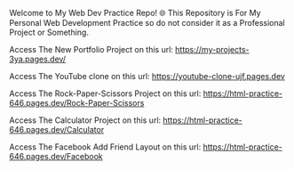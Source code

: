 
Welcome to My Web Dev Practice Repo! 🌐
This Repository is For My Personal Web Development Practice so do not consider it as a Professional Project or Something.


Access The New Portfolio Project on this url: https://my-projects-3ya.pages.dev/

Access The YouTube clone on this url: https://youtube-clone-ujf.pages.dev

Access The Rock-Paper-Scissors Project on this url: https://html-practice-646.pages.dev/Rock-Paper-Scissors

Access The Calculator Project on this url: https://html-practice-646.pages.dev/Calculator

Access The Facebook Add Friend Layout on this url: https://html-practice-646.pages.dev/Facebook
